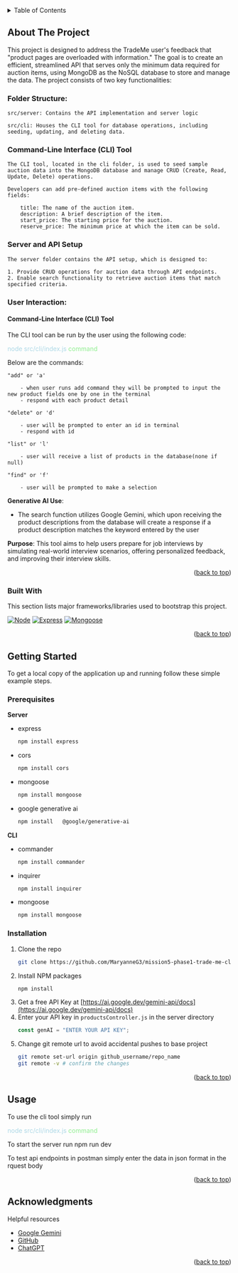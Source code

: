 <a id="readme-top"></a>

<!-- TABLE OF CONTENTS -->
<details>
  <summary>Table of Contents</summary>
  <ol>
    <li>
      <a href="#about-the-project">About The Project</a>
      <ul>
        <li><a href="#built-with">Built With</a></li>
      </ul>
    </li>
    <li>
      <a href="#getting-started">Getting Started</a>
      <ul>
        <li><a href="#prerequisites">Prerequisites</a></li>
        <li><a href="#installation">Installation</a></li>
      </ul>
    </li>
    <li><a href="#acknowledgments">Acknowledgments</a></li>
  </ol>
</details>

<!-- ABOUT THE PROJECT -->

## About The Project

This project is designed to address the TradeMe user's feedback that "product pages are overloaded with information." The goal is to create an efficient, streamlined API that serves only the minimum data required for auction items, using MongoDB as the NoSQL database to store and manage the data. The project consists of two key functionalities:

### Folder Structure:

    src/server: Contains the API implementation and server logic

    src/cli: Houses the CLI tool for database operations, including seeding, updating, and deleting data.

### Command-Line Interface (CLI) Tool

    The CLI tool, located in the cli folder, is used to seed sample auction data into the MongoDB database and manage CRUD (Create, Read, Update, Delete) operations.

    Developers can add pre-defined auction items with the following fields:

        title: The name of the auction item.
        description: A brief description of the item.
        start_price: The starting price for the auction.
        reserve_price: The minimum price at which the item can be sold.

### Server and API Setup

    The server folder contains the API setup, which is designed to:

    1. Provide CRUD operations for auction data through API endpoints.
    2. Enable search functionality to retrieve auction items that match specified criteria.

### User Interaction:

#### Command-Line Interface (CLI) Tool

The CLI tool can be run by the user using the following code:

<p style="color: lightblue"> node src/cli/index.js <span style="color: lightgreen">command</span> </p>

Below are the commands:

    "add" or 'a'

        - when user runs add command they will be prompted to input the new product fields one by one in the terminal
        - respond with each product detail

    "delete" or 'd'

        - user will be prompted to enter an id in terminal
        - respond with id

    "list" or 'l'

        - user will receive a list of products in the database(none if null)

    "find" or 'f'

        - user will be prompted to make a selection

**Generative AI Use**:

- The search function utilizes Google Gemini, which upon receiving the product descriptions from the database will create a response if a product description matches the keyword entered by the user

**Purpose**: This tool aims to help users prepare for job interviews by simulating real-world interview scenarios, offering personalized feedback, and improving their interview skills.

<p align="right">(<a href="#readme-top">back to top</a>)</p>

### Built With

This section lists major frameworks/libraries used to bootstrap this project.

[![Node][Node.js]][Node-url]
[![Express][Express.js]][Express-url]
[![Mongoose][Mongoose]][Mongoose-url]

<p align="right">(<a href="#readme-top">back to top</a>)</p>

<!-- GETTING STARTED -->

## Getting Started

To get a local copy of the application up and running follow these simple example steps.

### Prerequisites

**Server**

- express

  ```sh
  npm install express
  ```

- cors

  ```sh
  npm install cors
  ```

- mongoose

  ```sh
  npm install mongoose
  ```

- google generative ai

  ```sh
  npm install   @google/generative-ai
  ```

**CLI**

- commander

  ```sh
  npm install commander
  ```

- inquirer

  ```sh
  npm install inquirer
  ```

- mongoose

  ```sh
  npm install mongoose
  ```

### Installation

1. Clone the repo
   ```sh
   git clone https://github.com/MaryanneG3/mission5-phase1-trade-me-cli.git
   ```
2. Install NPM packages
   ```sh
   npm install
   ```
3. Get a free API Key at [https://ai.google.dev/gemini-api/docs](https://ai.google.dev/gemini-api/docs)
4. Enter your API key in `productsController.js` in the server directory
   ```js
   const genAI = "ENTER YOUR API KEY";
   ```
5. Change git remote url to avoid accidental pushes to base project
   ```sh
   git remote set-url origin github_username/repo_name
   git remote -v # confirm the changes
   ```

<p align="right">(<a href="#readme-top">back to top</a>)</p>

<!-- USAGE EXAMPLES -->

## Usage

To use the cli tool simply run <p style="color: lightblue"> node src/cli/index.js <span style="color: lightgreen">command</span> </p>

To start the server run npm run dev

To test api endpoints in postman simply enter the data in json format in the rquest body

<p align="right">(<a href="#readme-top">back to top</a>)</p>

<!-- ACKNOWLEDGMENTS -->

## Acknowledgments

Helpful resources

- [Google Gemini](https://ai.google.dev/gemini-api/docs)
- [GitHub](https://github.com)
- [ChatGPT](https://chatgpt.com/)

<p align="right">(<a href="#readme-top">back to top</a>)</p>

<!-- MARKDOWN LINKS & IMAGES -->

[React.js]: https://img.shields.io/badge/React-20232A?style=for-the-badge&logo=react&logoColor=blue
[React-url]: https://reactjs.org/
[Node.js]: https://img.shields.io/badge/node.js-000000?style=for-the-badge&logo=nextdotjs&logoColor=blue
[Node-url]: https://nodejs.org/
[Express.js]: https://img.shields.io/badge/Express.js-35495E?style=for-the-badge&logo=vuedotjs&logoColor=blue
[Express-url]: https://expressjs.com/
[Mongoose]: https://img.shields.io/badge/Mongoose-20232A?style=for-the-badge&logo=Mongoose&logoColor=blue
[Mongoose-url]: https://mongoosejs.com/
